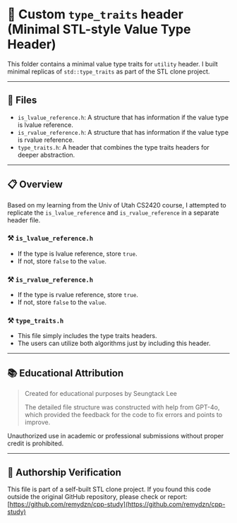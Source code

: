 # 💽 Custom `type_traits` header (Minimal STL-style Value Type Header)

This folder contains a minimal value type traits for `utility` header.
I built minimal replicas of `std::type_traits` as part of the STL clone project.

---

## 💾 Files
- `is_lvalue_reference.h`: A structure that has information if the value type is lvalue reference.
- `is_rvalue_reference.h`: A structure that has information if the value type is rvalue reference.
- `type_traits.h`: A header that combines the type traits headers for deeper abstraction.

---

## 📋 Overview
Based on my learning from the Univ of Utah CS2420 course, 
I attempted to replicate the `is_lvalue_reference` and `is_rvalue_reference` in a separate header file. 

### ⚒️ `is_lvalue_reference.h`
- If the type is lvalue reference, store `true`.
- If not, store `false` to the `value`.

### ⚒️ `is_rvalue_reference.h`
- If the type is rvalue reference, store `true`.
- If not, store `false` to the `value`.

### ⚒️ `type_traits.h`
- This file simply includes the type traits headers.
- The users can utilize both algorithms just by including this header.
---

## 📚 Educational Attribution
> Created for educational purposes by Seungtack Lee
>
> The detailed file structure was constructed with help from GPT-4o,
> which provided the feedback for the code to fix errors and points to improve.

Unauthorized use in academic or professional submissions without proper credit is prohibited.

---

## 📖 Authorship Verification
This file is part of a self-built STL clone project.
If you found this code outside the original GitHub repository, please check or report:
[https://github.com/remydzn/cpp-study](https://github.com/remydzn/cpp-study)
